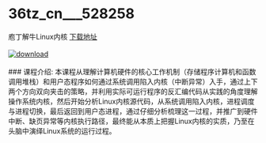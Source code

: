 # 36tz_cn___528258
庖丁解牛Linux内核
[下载地址](http://www.36tz.cn/article/528258 "下载地址")
<br/></br>[![download](http://36tz.cn/muke_img/2019_10_356-79-300x169.jpg "下载地址")](http://www.36tz.cn/article/528258 "下载地址")
<br/></br>### 课程介绍:
本课程从理解计算机硬件的核心工作机制（存储程序计算机和函数调用堆栈）和用户态程序如何通过系统调用陷入内核（中断异常）入手，通过上下两个方向双向夹击的策略，并利用实际可运行程序的反汇编代码从实践的角度理解操作系统内核，然后开始分析Linux内核源代码，从系统调用陷入内核，进程调度与进程切换，最后返回到用户态进程，通过仔细分析梳理这一过程，并推广到硬件中断、缺页异常等内核执行路径，最终能从本质上把握Linux内核的实质，乃至在头脑中演绎Linux系统的运行过程。


 
